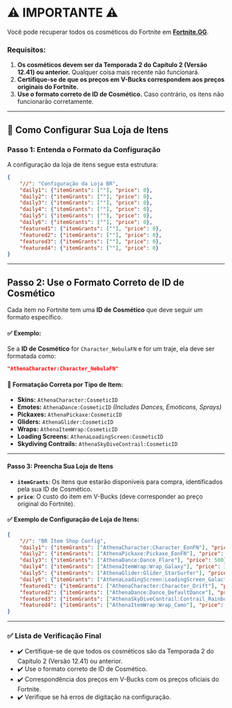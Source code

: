 # ⚠️ IMPORTANTE ⚠️  
Você pode recuperar todos os cosméticos do Fortnite em **[Fortnite.GG](https://fortnite.gg/cosmetics)**.

### Requisitos:
1. **Os cosméticos devem ser da Temporada 2 do Capítulo 2 (Versão 12.41) ou anterior.** Qualquer coisa mais recente não funcionará.
2. **Certifique-se de que os preços em V-Bucks correspondem aos preços originais do Fortnite.**
3. **Use o formato correto de ID de Cosmético.** Caso contrário, os itens não funcionarão corretamente.

---

## 🔧 Como Configurar Sua Loja de Itens

### **Passo 1: Entenda o Formato da Configuração**  
A configuração da loja de itens segue esta estrutura:

```json
{
    "//": "Configuração da Loja BR",
    "daily1": {"itemGrants": [""], "price": 0},
    "daily2": {"itemGrants": [""], "price": 0},
    "daily3": {"itemGrants": [""], "price": 0},
    "daily4": {"itemGrants": [""], "price": 0},
    "daily5": {"itemGrants": [""], "price": 0},
    "daily6": {"itemGrants": [""], "price": 0},
    "featured1": {"itemGrants": [""], "price": 0},
    "featured2": {"itemGrants": [""], "price": 0},
    "featured3": {"itemGrants": [""], "price": 0},
    "featured4": {"itemGrants": [""], "price": 0}            
}
```

---
## Passo 2: Use o Formato Correto de ID de Cosmético  
Cada item no Fortnite tem uma **ID de Cosmético** que deve seguir um formato específico.

#### ✅ Exemplo:  
Se a **ID de Cosmético** for `Character_NebulaFN` e for um traje, ela deve ser formatada como:  
```json
"AthenaCharacter:Character_NebulaFN"
```

#### 📌 **Formatação Correta por Tipo de Item:**
- **Skins:** `AthenaCharacter:CosmeticID`
- **Emotes:** `AthenaDance:CosmeticID` *(Includes Dances, Emoticons, Sprays)*
- **Pickaxes:** `AthenaPickaxe:CosmeticID`
- **Gliders:** `AthenaGlider:CosmeticID`
- **Wraps:** `AthenaItemWrap:CosmeticID`
- **Loading Screens:** `AthenaLoadingScreen:CosmeticID`
- **Skydiving Contrails:** `AthenaSkyDiveContrail:CosmeticID`


---

#### **Passo 3: Preencha Sua Loja de Itens**

- **`itemGrants`**: Os itens que estarão disponíveis para compra, identificados pela sua ID de Cosmético.
- **`price`**: O custo do item em V-Bucks (deve corresponder ao preço original do Fortnite).

#### ✅ Exemplo de Configuração de Loja de Itens:
```json
{
    "//": "BR Item Shop Config",
    "daily1": {"itemGrants": ["AthenaCharacter:Character_EonFN"], "price": 1200},
    "daily2": {"itemGrants": ["AthenaPickaxe:Pickaxe_EonFN"], "price": 800},
    "daily3": {"itemGrants": ["AthenaDance:Dance_Flare"], "price": 500},
    "daily4": {"itemGrants": ["AthenaItemWrap:Wrap_Galaxy"], "price": 300},
    "daily5": {"itemGrants": ["AthenaGlider:Glider_StarSurfer"], "price": 1500},
    "daily6": {"itemGrants": ["AthenaLoadingScreen:LoadingScreen_Galactic"], "price": 200},
    "featured1": {"itemGrants": ["AthenaCharacter:Character_Drift"], "price": 2000},
    "featured2": {"itemGrants": ["AthenaDance:Dance_DefaultDance"], "price": 200},
    "featured3": {"itemGrants": ["AthenaSkyDiveContrail:Contrail_Rainbow"], "price": 400},
    "featured4": {"itemGrants": ["AthenaItemWrap:Wrap_Camo"], "price": 600}
}
```

---

### ✅ Lista de Verificação Final

- ✔️ Certifique-se de que todos os cosméticos são da Temporada 2 do Capítulo 2 (Versão 12.41) ou anterior.
- ✔️ Use o formato correto de ID de Cosmético.
- ✔️ Correspondência dos preços em V-Bucks com os preços oficiais do Fortnite.
- ✔️ Verifique se há erros de digitação na configuração.


